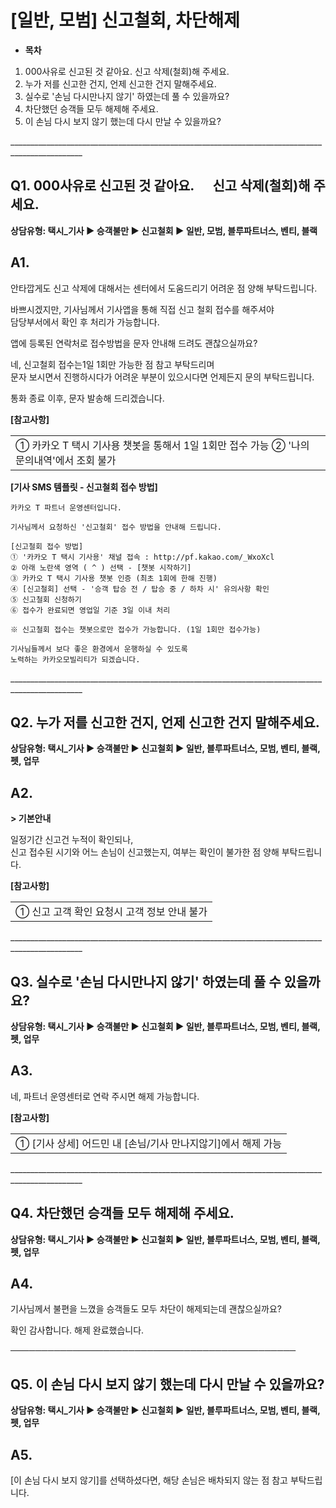 # [일반, 모범] 신고철회, 차단해제

* **목차**

1. 000사유로 신고된 것 같아요. 신고 삭제(철회)해 주세요.
2. 누가 저를 신고한 건지, 언제 신고한 건지 말해주세요.
3. 실수로 '손님 다시만나지 않기' 하였는데 풀 수 있을까요?
4. 차단했던 승객들 모두 해제해 주세요.
5. 이 손님 다시 보지 않기 했는데 다시 만날 수 있을까요?

\_\_\_\_\_\_\_\_\_\_\_\_\_\_\_\_\_\_\_\_\_\_\_\_\_\_\_\_\_\_\_\_\_\_\_\_\_\_\_\_\_\_\_\_\_\_\_\_\_\_\_\_\_\_\_\_\_\_\_\_\_\_\_\_\_\_\_\_\_\_\_\_\_\_\_\_\_\_\_\_\_\_\_\_\_\_\_\_\_\_\_\_\_\_\_\_

**Q1. 000사유로 신고된 것 같아요.      신고 삭제(철회)해 주세요.**
----------------------------------------------

**상담유형: 택시\_기사 ▶ 승객불만 ▶ 신고철회 ▶ **일반, 모범, 블루파트너스, 벤티, 블랙****

**A1.**
-------

안타깝게도 신고 삭제에 대해서는 센터에서 도움드리기 어려운 점 양해 부탁드립니다.

바쁘시겠지만, 기사님께서 기사앱을 통해 직접 신고 철회 접수를 해주셔야   
담당부서에서 확인 후 처리가 가능합니다.

앱에 등록된 연락처로 접수방법을 문자 안내해 드려도 괜찮으실까요?

네, 신고철회 접수는1일 1회만 가능한 점 참고 부탁드리며  
문자 보시면서 진행하시다가 어려운 부분이 있으시다면 언제든지 문의 부탁드립니다.

통화 종료 이후, 문자 발송해 드리겠습니다.

**[참고사항]**

|  |
| --- |
| ① 카카오 T 택시 기사용 챗봇을 통해서 1일 1회만 접수 가능 ② '나의 문의내역'에서 조회 불가 |

**[기사 SMS 템플릿 - 신고철회 접수 방법]**

```
카카오 T 파트너 운영센터입니다.  
  
기사님께서 요청하신 '신고철회' 접수 방법을 안내해 드립니다.  
  
[신고철회 접수 방법]   
① '카카오 T 택시 기사용' 채널 접속 : http://pf.kakao.com/_WxoXcl   
② 아래 노란색 영역 ( ^ ) 선택 - [챗봇 시작하기]   
③ 카카오 T 택시 기사용 챗봇 인증 (최초 1회에 한해 진행)   
④ [신고철회] 선택 - '승객 탑승 전 / 탑승 중 / 하차 시' 유의사항 확인   
⑤ 신고철회 신청하기   
⑥ 접수가 완료되면 영업일 기준 3일 이내 처리  
  
※ 신고철회 접수는 챗봇으로만 접수가 가능합니다. (1일 1회만 접수가능)  
  
기사님들께서 보다 좋은 환경에서 운행하실 수 있도록   
노력하는 카카오모빌리티가 되겠습니다.
```

\_\_\_\_\_\_\_\_\_\_\_\_\_\_\_\_\_\_\_\_\_\_\_\_\_\_\_\_\_\_\_\_\_\_\_\_\_\_\_\_\_\_\_\_\_\_\_\_\_\_\_\_\_\_\_\_\_\_\_\_\_\_\_\_\_\_\_\_\_\_\_\_\_\_\_\_\_\_\_\_\_\_\_\_\_\_\_\_\_\_\_\_\_\_\_\_

**Q2. 누가 저를 신고한 건지, 언제 신고한 건지 말해주세요.**
--------------------------------------

**상담유형: 택시\_기사 ▶ 승객불만 ▶ 신고철회 ▶ **일반, 블루파트너스, 모범, 벤티, 블랙, 펫, 업무****

**A2.**
-------

**> 기본안내**

일정기간 신고건 누적이 확인되나,   
신고 접수된 시기와 어느 손님이 신고했는지, 여부는 확인이 불가한 점 양해 부탁드립니다.

**[참고사항]**

|  |
| --- |
| ① 신고 고객 확인 요청시 고객 정보 안내 불가 |

\_\_\_\_\_\_\_\_\_\_\_\_\_\_\_\_\_\_\_\_\_\_\_\_\_\_\_\_\_\_\_\_\_\_\_\_\_\_\_\_\_\_\_\_\_\_\_\_\_\_\_\_\_\_\_\_\_\_\_\_\_\_\_\_\_\_\_\_\_\_\_\_\_\_\_\_\_\_\_\_\_\_\_\_\_\_\_\_\_\_\_\_\_\_\_\_

**Q3. 실수로 '손님 다시만나지 않기' 하였는데 풀 수 있을까요?**
----------------------------------------

**상담유형: 택시\_기사 ▶ 승객불만 ▶ 신고철회 ▶ **일반, 블루파트너스, 모범, 벤티, 블랙, 펫, 업무****

**A3.**
-------

네, 파트너 운영센터로 연락 주시면 해제 가능합니다.

**[참고사항]**

|  |
| --- |
| ① [기사 상세] 어드민 내 [손님/기사 만나지않기]에서 해제 가능 |

\_\_\_\_\_\_\_\_\_\_\_\_\_\_\_\_\_\_\_\_\_\_\_\_\_\_\_\_\_\_\_\_\_\_\_\_\_\_\_\_\_\_\_\_\_\_\_\_\_\_\_\_\_\_\_\_\_\_\_\_\_\_\_\_\_\_\_\_\_\_\_\_\_\_\_\_\_\_\_\_\_\_\_\_\_\_\_\_\_\_\_\_\_\_\_\_

**Q4. 차단했던 승객들 모두 해제해 주세요.**
----------------------------

**상담유형: 택시\_기사 ▶ 승객불만 ▶ 신고철회 ▶ **일반, 블루파트너스, 모범, 벤티, 블랙, 펫, 업무****

**A4.**
-------

기사님께서 불편을 느꼈을 승객들도 모두 차단이 해제되는데 괜찮으실까요?

확인 감사합니다. 해제 완료했습니다.

──────────────────────────────────────────────

**Q5. 이 손님 다시 보지 않기 했는데 다시 만날 수 있을까요?**
---------------------------------------

**상담유형: 택시\_기사 ▶ 승객불만 ▶ 신고철회 ▶ **일반, 블루파트너스, 모범, 벤티, 블랙, 펫, 업무****

**A5.**
-------

[이 손님 다시 보지 않기]를 선택하셨다면, 해당 손님은 배차되지 않는 점 참고 부탁드립니다.